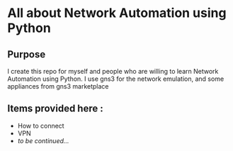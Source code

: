 # All about Network Automation using Python
## Purpose
I create this repo for myself and people who are willing to learn Network Automation using Python. 
I use gns3 for the network emulation, and some appliances from gns3 marketplace
## Items provided here :
<ul>
<li>How to connect</li>
<li>VPN</li>
<li><i>to be continued...</i></li>
</ul>

